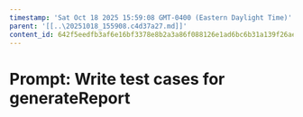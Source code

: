 ```yaml
---
timestamp: 'Sat Oct 18 2025 15:59:08 GMT-0400 (Eastern Daylight Time)'
parent: '[[..\20251018_155908.c4d37a27.md]]'
content_id: 642f5eedfb3af6e16bf3378e8b2a3a86f088126e1ad6bc6b31a139f26ae678ae
---
```


# Prompt: Write test cases for generateReport
